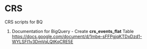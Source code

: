 # CRS
CRS scripts for BQ

1. Documentation for BigQuery - Create **crs_events_flat** Table
   https://docs.google.com/document/d/1mbe-sFFPgjqKTDxDzd1-WYLSFI1v3DmVqLQtKqCRE5E
